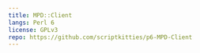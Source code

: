 ```yaml
---
title: MPD::Client
langs: Perl 6
license: GPLv3
repo: https://github.com/scriptkitties/p6-MPD-Client
---
```


